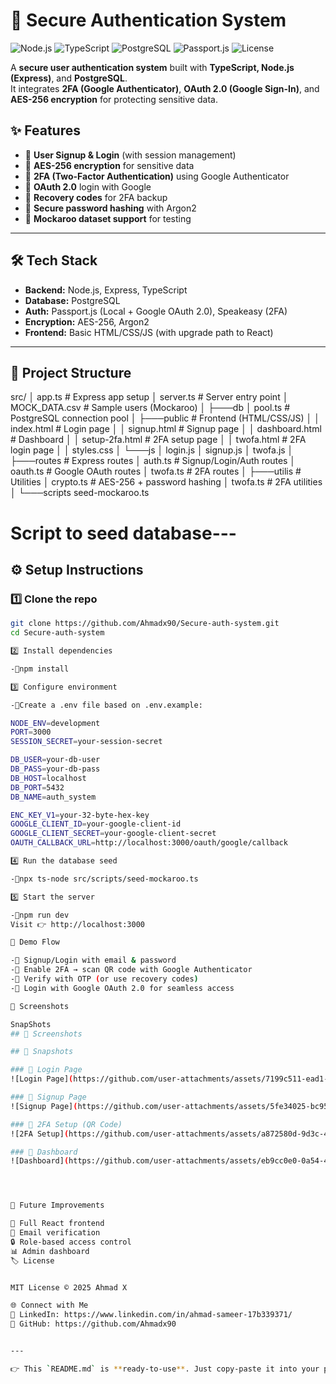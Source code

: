 # 🔐 Secure Authentication System


![Node.js](https://img.shields.io/badge/Node.js-18.x-green?logo=node.js)
![TypeScript](https://img.shields.io/badge/TypeScript-5.x-blue?logo=typescript)
![PostgreSQL](https://img.shields.io/badge/PostgreSQL-14.x-blue?logo=postgresql)
![Passport.js](https://img.shields.io/badge/Passport.js-OAuth2-success?logo=passport)
![License](https://img.shields.io/badge/License-MIT-yellow)

A **secure user authentication system** built with **TypeScript, Node.js (Express)**, and **PostgreSQL**.  
It integrates **2FA (Google Authenticator)**, **OAuth 2.0 (Google Sign-In)**, and **AES-256 encryption** for protecting sensitive data.


## ✨ Features
- 🔹 **User Signup & Login** (with session management)  
- 🔹 **AES-256 encryption** for sensitive data  
- 🔹 **2FA (Two-Factor Authentication)** using Google Authenticator  
- 🔹 **OAuth 2.0** login with Google  
- 🔹 **Recovery codes** for 2FA backup  
- 🔹 **Secure password hashing** with Argon2  
- 🔹 **Mockaroo dataset support** for testing  

---

## 🛠️ Tech Stack
- **Backend:** Node.js, Express, TypeScript  
- **Database:** PostgreSQL  
- **Auth:** Passport.js (Local + Google OAuth 2.0), Speakeasy (2FA)  
- **Encryption:** AES-256, Argon2  
- **Frontend:** Basic HTML/CSS/JS (with upgrade path to React)  

---

## 📂 Project Structure
src/
│ app.ts # Express app setup
│ server.ts # Server entry point
│ MOCK_DATA.csv # Sample users (Mockaroo)
│
├───db
│ pool.ts # PostgreSQL connection pool
│
├───public # Frontend (HTML/CSS/JS)
│ │ index.html # Login page
│ │ signup.html # Signup page
│ │ dashboard.html # Dashboard
│ │ setup-2fa.html # 2FA setup page
│ │ twofa.html # 2FA login page
│ │ styles.css
│ └───js
│ login.js
│ signup.js
│ twofa.js
│
├───routes # Express routes
│ auth.ts # Signup/Login/Auth routes
│ oauth.ts # Google OAuth routes
│ twofa.ts # 2FA routes
│
├───utilis # Utilities
│ crypto.ts # AES-256 + password hashing
│ twofa.ts # 2FA utilities
│
└───scripts
seed-mockaroo.ts 

# Script to seed database---

## ⚙️ Setup Instructions

### 1️⃣ Clone the repo
```bash
git clone https://github.com/Ahmadx90/Secure-auth-system.git
cd Secure-auth-system

2️⃣ Install dependencies

-🔹npm install

3️⃣ Configure environment

-🔹Create a .env file based on .env.example:

NODE_ENV=development
PORT=3000
SESSION_SECRET=your-session-secret

DB_USER=your-db-user
DB_PASS=your-db-pass
DB_HOST=localhost
DB_PORT=5432
DB_NAME=auth_system

ENC_KEY_V1=your-32-byte-hex-key
GOOGLE_CLIENT_ID=your-google-client-id
GOOGLE_CLIENT_SECRET=your-google-client-secret
OAUTH_CALLBACK_URL=http://localhost:3000/oauth/google/callback

4️⃣ Run the database seed

-🔹npx ts-node src/scripts/seed-mockaroo.ts

5️⃣ Start the server

-🔹npm run dev
Visit 👉 http://localhost:3000

🔑 Demo Flow

-🔹 Signup/Login with email & password
-🔹 Enable 2FA → scan QR code with Google Authenticator
-🔹 Verify with OTP (or use recovery codes)
-🔹 Login with Google OAuth 2.0 for seamless access

📸 Screenshots

SnapShots
## 📸 Screenshots

## 📸 Snapshots

### 🔹 Login Page  
![Login Page](https://github.com/user-attachments/assets/7199c511-ead1-4a27-bcd0-cf4af8b97a0b)

### 🔹 Signup Page  
![Signup Page](https://github.com/user-attachments/assets/5fe34025-bc95-41b3-b97f-30eb74f7a660)

### 🔹 2FA Setup (QR Code)  
![2FA Setup](https://github.com/user-attachments/assets/a872580d-9d3c-4346-903f-a4fe05289340)

### 🔹 Dashboard  
![Dashboard](https://github.com/user-attachments/assets/eb9cc0e0-0a54-4d63-9744-4fc502b52863)




📌 Future Improvements

🚀 Full React frontend
📧 Email verification
🔒 Role-based access control
📊 Admin dashboard
🏷️ License


MIT License © 2025 Ahmad X

🌐 Connect with Me
💼 LinkedIn: https://www.linkedin.com/in/ahmad-sameer-17b339371/
🐙 GitHub: https://github.com/Ahmadx90


---

👉 This `README.md` is **ready-to-use**. Just copy-paste it into your project root.  
